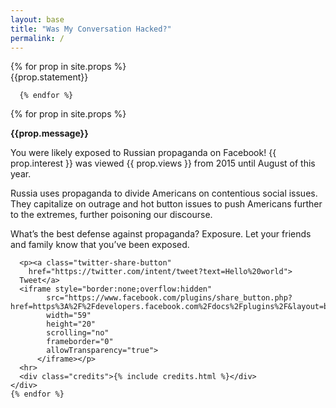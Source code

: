 ```yaml
---
layout: base
title: "Was My Conversation Hacked?"
permalink: /
---
```


<div>
  <div class="button-wrap">
     {% for prop in site.props %}
      <div class="collapse-custom" data-toggle="collapse-custom" data-target="#explanation-{{ prop.index }}" id="button-{{ prop.index }}" >{{prop.statement}}</div>

      {% endfor %}
  </div>

  <div id="results">
   {% for prop in site.props %}
    <div id="explanation-{{ prop.index }}" class="collapse">
      <p><strong>{{prop.message}}</strong></p>
      <p>You were likely exposed to Russian propaganda on Facebook! {{ prop.interest }} was viewed {{ prop.views }} from 2015 until August of this year.</p>
      <p>Russia uses propaganda to divide Americans on contentious social issues. They capitalize on outrage and hot button issues to push Americans further to the extremes, further poisoning our discourse.</p>
      <p>What’s the best defense against propaganda? Exposure. Let your friends and family know that you’ve been exposed.</p>

      <p><a class="twitter-share-button"
        href="https://twitter.com/intent/tweet?text=Hello%20world">
      Tweet</a>
      <iframe style="border:none;overflow:hidden"
            src="https://www.facebook.com/plugins/share_button.php?href=https%3A%2F%2Fdevelopers.facebook.com%2Fdocs%2Fplugins%2F&layout=button&size=small&mobile_iframe=true&width=59&height=20&appId"
            width="59"
            height="20"
            scrolling="no"
            frameborder="0"
            allowTransparency="true">
          </iframe></p>
      <hr>
      <div class="credits">{% include credits.html %}</div>
    </div>
    {% endfor %}
  </div>
</div>

<!--
{% for prop in site.props %}
  <div id="interest-{{ prop.index }}" class="interest">
    {{ prop.interest }} - {{ prop.question}}
  </div>
  <div id="prop-{{ prop.index }}" class="prop" style="display: none">
    <p><strong>{{prop.question}}</strong> Congratulations. <b>You</b> were likely exposed to Russian propaganda on Facebook! {{ prop.interest }} was viewed {{ prop.views }} from 2015 until August of this year.</p>
    <p>Russia uses propaganda to divide Americans on contentious social issues. They capitalize on outrage and hot button issues to push Americans further to the extremes, further poisoning our discourse.</p>
    <p>What’s the best defense against propaganda? Exposure. Let your friends and family know that you’ve been exposed. Share {{ site.title }} on Twitter and Facebook.</p>
  </div>

{% endfor %}
-->


